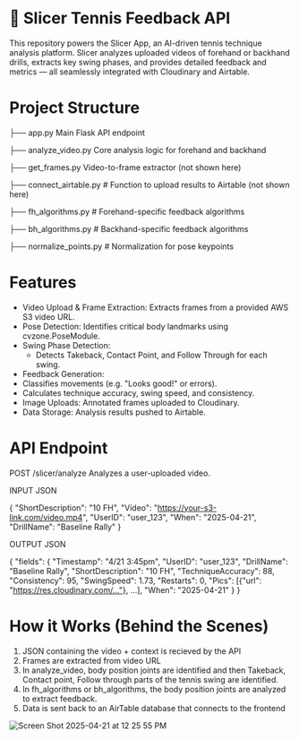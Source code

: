 # 🎾 Slicer Tennis Feedback API
This repository powers the Slicer App, an AI-driven tennis technique analysis platform. Slicer analyzes uploaded videos of forehand or backhand drills, extracts key swing phases, and provides detailed feedback and metrics — all seamlessly integrated with Cloudinary and Airtable.

# Project Structure
├── app.py                  Main Flask API endpoint

├── analyze_video.py        Core analysis logic for forehand and backhand

├── get_frames.py           Video-to-frame extractor (not shown here)

├── connect_airtable.py     # Function to upload results to Airtable (not shown here)

├── fh_algorithms.py        # Forehand-specific feedback algorithms

├── bh_algorithms.py        # Backhand-specific feedback algorithms

├── normalize_points.py     # Normalization for pose keypoints

# Features
- Video Upload & Frame Extraction: Extracts frames from a provided AWS S3 video URL.
- Pose Detection: Identifies critical body landmarks using cvzone.PoseModule.
- Swing Phase Detection:
  - Detects Takeback, Contact Point, and Follow Through for each swing.
- Feedback Generation:
- Classifies movements (e.g. "Looks good!" or errors).
- Calculates technique accuracy, swing speed, and consistency.
- Image Uploads: Annotated frames uploaded to Cloudinary.
- Data Storage: Analysis results pushed to Airtable.

# API Endpoint
POST /slicer/analyze
Analyzes a user-uploaded video.

INPUT JSON 

{
  "ShortDescription": "10 FH",
  "Video": "https://your-s3-link.com/video.mp4",
  "UserID": "user_123",
  "When": "2025-04-21",
  "DrillName": "Baseline Rally"
}

OUTPUT JSON

{
  "fields": {
    "Timestamp": "4/21 3:45pm",
    "UserID": "user_123",
    "DrillName": "Baseline Rally",
    "ShortDescription": "10 FH",
    "TechniqueAccuracy": 88,
    "Consistency": 95,
    "SwingSpeed": 1.73,
    "Restarts": 0,
    "Pics": [{"url": "https://res.cloudinary.com/..."}, ...],
    "When": "2025-04-21"
  }
}

# How it Works (Behind the Scenes)
1. JSON containing the video + context is recieved by the API
2. Frames are extracted from video URL
4. In analyze_video, body position joints are identified and then Takeback, Contact point, Follow through parts of the tennis swing are identified.
5. In fh_algorithms or bh_algorithms, the body position joints are analyzed to extract feedback.
6. Data is sent back to an AirTable database that connects to the frontend


![Screen Shot 2025-04-21 at 12 25 55 PM](https://github.com/user-attachments/assets/0144d00b-9bb1-4e6f-a36d-18885eadc0bf)


